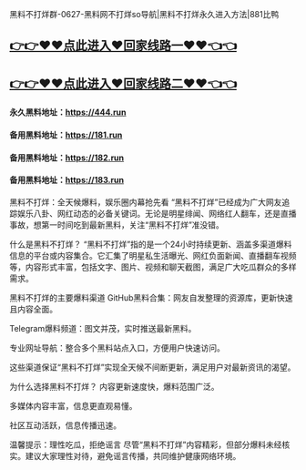 黑料不打烊群-0627-黑料网不打烊so导航|黑料不打烊永久进入方法|881比鸭

## [👉👉♥♥点此进入♥回家线路一♥♥👈👈](https://unpkg.com/182run/index.html)
## [👉👉♥♥点此进入♥回家线路二♥♥👈👈](https://unpkg.com/182-1run/index.html)

#### 永久黑料地址：https://444.run
#### 备用黑料地址：https://181.run
#### 备用黑料地址：https://182.run
#### 备用黑料地址：https://183.run

黑料不打烊：全天候爆料，娱乐圈内幕抢先看
“黑料不打烊”已经成为广大网友追踪娱乐八卦、网红动态的必备关键词。无论是明星绯闻、网络红人翻车，还是直播事故，想第一时间吃到最新黑料，关注“黑料不打烊”准没错。

什么是黑料不打烊？
“黑料不打烊”指的是一个24小时持续更新、涵盖多渠道爆料信息的平台或内容集合。它汇集了明星私生活曝光、网红负面新闻、直播翻车视频等，内容形式丰富，包括文字、图片、视频和聊天截图，满足广大吃瓜群众的多样需求。

黑料不打烊的主要爆料渠道
GitHub黑料合集：网友自发整理的资源库，更新快速且内容全面。

Telegram爆料频道：图文并茂，实时推送最新黑料。

专业网址导航：整合多个黑料站点入口，方便用户快速访问。

这些渠道保证“黑料不打烊”实现全天候不间断更新，满足用户对最新资讯的渴望。

为什么选择黑料不打烊？
内容更新速度快，爆料范围广泛。

多媒体内容丰富，信息更直观易懂。

社区互动活跃，信息传播迅速。

温馨提示：理性吃瓜，拒绝谣言
尽管“黑料不打烊”内容精彩，但部分爆料未经核实。建议大家理性对待，避免谣言传播，共同维护健康网络环境。


